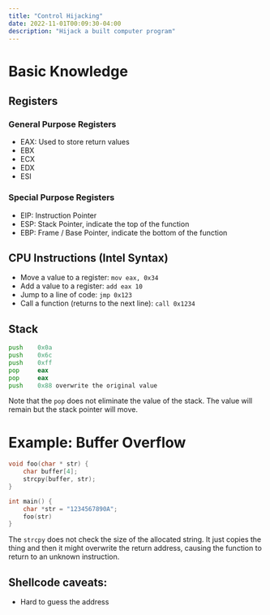 ```yaml
---
title: "Control Hijacking"
date: 2022-11-01T00:09:30-04:00
description: "Hijack a built computer program"
---
```


# Basic Knowledge
## Registers 
### General Purpose Registers
- EAX: Used to store return values
- EBX
- ECX
- EDX
- ESI

### Special Purpose Registers
- EIP: Instruction Pointer
- ESP: Stack Pointer, indicate the top of the function 
- EBP: Frame / Base Pointer, indicate the bottom of the function

## CPU Instructions (Intel Syntax)

- Move a value to a register: `mov eax, 0x34`
- Add a value to a register: `add eax 10`
- Jump to a line of code: `jmp 0x123`
- Call a function (returns to the next line): `call 0x1234`

## Stack
```asm
push    0x0a
push    0x6c
push    0xff
pop     eax
pop     eax
push    0x88 overwrite the original value
```

Note that the `pop` does not eliminate the value of the stack. The value will remain but the stack pointer will move.

# Example: Buffer Overflow

```c
void foo(char * str) {
    char buffer[4];
    strcpy(buffer, str);
}

int main() {
    char *str = "1234567890A";
    foo(str)
}
```
The `strcpy` does not check the size of the allocated string. It just copies the thing and then it might overwrite the return address, causing the function to return to an unknown instruction.

## Shellcode caveats:
- Hard to guess the address
